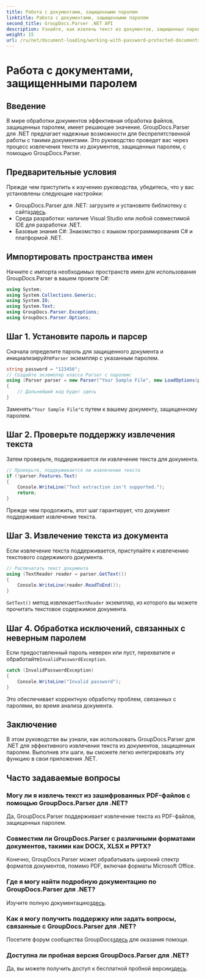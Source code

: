 ```yaml
---
title: Работа с документами, защищенными паролем
linktitle: Работа с документами, защищенными паролем
second_title: GroupDocs.Parser .NET API
description: Узнайте, как извлечь текст из документов, защищенных паролем, с помощью GroupDocs.Parser для .NET. Расширьте свои возможности обработки документов.
weight: 15
url: /ru/net/document-loading/working-with-password-protected-documents/
---
```


# Работа с документами, защищенными паролем

## Введение
В мире обработки документов эффективная обработка файлов, защищенных паролем, имеет решающее значение. GroupDocs.Parser для .NET предлагает надежные возможности для беспрепятственной работы с такими документами. Это руководство проведет вас через процесс извлечения текста из документов, защищенных паролем, с помощью GroupDocs.Parser.
## Предварительные условия
Прежде чем приступить к изучению руководства, убедитесь, что у вас установлены следующие настройки:
-  GroupDocs.Parser для .NET: загрузите и установите библиотеку с сайта[здесь](https://releases.groupdocs.com/parser/net/).
- Среда разработки: наличие Visual Studio или любой совместимой IDE для разработки .NET.
- Базовые знания C#: Знакомство с языком программирования C# и платформой .NET.

## Импортировать пространства имен
Начните с импорта необходимых пространств имен для использования GroupDocs.Parser в вашем проекте C#:
```csharp
using System;
using System.Collections.Generic;
using System.IO;
using System.Text;
using GroupDocs.Parser.Exceptions;
using GroupDocs.Parser.Options;
```

## Шаг 1. Установите пароль и парсер
 Сначала определите пароль для защищенного документа и инициализируйте`Parser` экземпляр с указанным паролем.
```csharp
string password = "123456";
// Создайте экземпляр класса Parser с паролем:
using (Parser parser = new Parser("Your Sample File", new LoadOptions(password)))
{
    // Дальнейший код будет здесь
}
```
 Заменять`"Your Sample File"`с путем к вашему документу, защищенному паролем.
## Шаг 2. Проверьте поддержку извлечения текста
Затем проверьте, поддерживается ли извлечение текста для документа.
```csharp
// Проверьте, поддерживается ли извлечение текста
if (!parser.Features.Text)
{
    Console.WriteLine("Text extraction isn't supported.");
    return;
}
```
Прежде чем продолжить, этот шаг гарантирует, что документ поддерживает извлечение текста.
## Шаг 3. Извлечение текста из документа
Если извлечение текста поддерживается, приступайте к извлечению текстового содержимого документа.
```csharp
// Распечатать текст документа
using (TextReader reader = parser.GetText())
{
    Console.WriteLine(reader.ReadToEnd());
}
```
`GetText()` метод извлекает`TextReader` экземпляр, из которого вы можете прочитать текстовое содержимое документа.
## Шаг 4. Обработка исключений, связанных с неверным паролем
 Если предоставленный пароль неверен или пуст, перехватите и обработайте`InvalidPasswordException`.
```csharp
catch (InvalidPasswordException)
{
    Console.WriteLine("Invalid password");
}
```
Это обеспечивает корректную обработку проблем, связанных с паролями, во время анализа документа.

## Заключение
В этом руководстве вы узнали, как использовать GroupDocs.Parser для .NET для эффективного извлечения текста из документов, защищенных паролем. Выполнив эти шаги, вы сможете легко интегрировать эту функцию в свои приложения .NET.

## Часто задаваемые вопросы
### Могу ли я извлечь текст из зашифрованных PDF-файлов с помощью GroupDocs.Parser для .NET?
Да, GroupDocs.Parser поддерживает извлечение текста из PDF-файлов, защищенных паролем.
### Совместим ли GroupDocs.Parser с различными форматами документов, такими как DOCX, XLSX и PPTX?
Конечно, GroupDocs.Parser может обрабатывать широкий спектр форматов документов, помимо PDF, включая форматы Microsoft Office.
### Где я могу найти подробную документацию по GroupDocs.Parser для .NET?
 Изучите полную документацию[здесь](https://tutorials.groupdocs.com/parser/net/).
### Как я могу получить поддержку или задать вопросы, связанные с GroupDocs.Parser для .NET?
 Посетите форум сообщества GroupDocs[здесь](https://forum.groupdocs.com/c/parser/17) для оказания помощи.
### Доступна ли пробная версия GroupDocs.Parser для .NET?
 Да, вы можете получить доступ к бесплатной пробной версии[здесь](https://releases.groupdocs.com/).